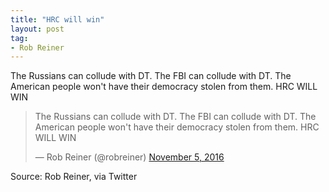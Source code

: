 ```yaml
---
title: "HRC will win"
layout: post
tag:
- Rob Reiner
---
```


The Russians can collude with DT. The FBI can collude with DT. The American people won't have their democracy stolen from them. HRC WILL WIN

<blockquote class="twitter-tweet"><p lang="en" dir="ltr">The Russians can collude with DT. The FBI can collude with DT. The American people won't have their democracy stolen from them. HRC WILL WIN</p>&mdash; Rob Reiner (@robreiner) <a href="https://twitter.com/robreiner/status/794716910365642756?ref_src=twsrc%5Etfw">November 5, 2016</a></blockquote> <script async src="https://platform.twitter.com/widgets.js" charset="utf-8"></script>

Source: Rob Reiner, via Twitter
